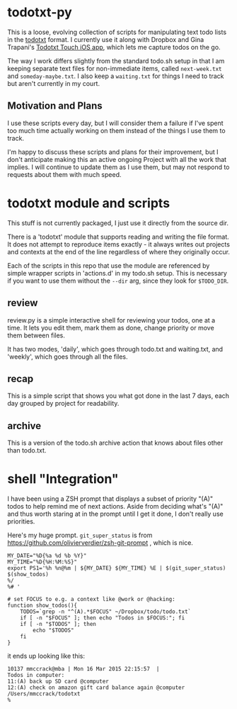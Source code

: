 # todotxt-py

This is a loose, evolving collection of scripts for manipulating text todo lists in the [todotxt](http://todotxt.com) format.
I currently use it along with Dropbox and Gina Trapani's [Todotxt Touch iOS app](https://itunes.apple.com/us/app/todo.txt-touch/id491342186?ls=1&mt=8), which lets me capture todos on the go.

The way I work differs slightly from the standard todo.sh setup in that I am keeping separate text files for non-immediate items, called `next-week.txt` and `someday-maybe.txt`. I also keep a `waiting.txt` for things I need to track but aren't currently in my court.

## Motivation and Plans

I use these scripts every day, but I will consider them a failure if I've spent too much time actually working on them instead of the things I use them to track.

I'm happy to discuss these scripts and plans for their improvement, but I don't anticipate making this an active ongoing Project with all the work that implies. I will continue to update them as I use them, but may not respond to requests about them with much speed.

# todotxt module and scripts

This stuff is not currently packaged, I just use it directly from the source dir.

There is a 'todotxt' module that supports reading and writing the file format. It does not attempt to reproduce items exactly - it always writes out projects and contexts at the end of the line regardless of where they originally occur.

Each of the scripts in this repo that use the module are referenced by simple wrapper scripts in 'actions.d' in my todo.sh setup. This is necessary if you want to use them without the `--dir` arg, since they look for `$TODO_DIR`.

## review

review.py is a simple interactive shell for reviewing your todos, one at a time. It lets you edit them, mark them as done, change priority or move them between files. 

It has two modes, 'daily', which goes through todo.txt and waiting.txt, and 'weekly', which goes through all the files.

## recap

This is a simple script that shows you what got done in the last 7 days, each day grouped by project for readability.

## archive

This is a version of the todo.sh archive action that knows about files other than todo.txt.


# shell "Integration"

I have been using a ZSH prompt that displays a subset of priority "(A)" todos to help remind me of next actions. Aside from deciding what's "(A)" and thus worth staring at in the prompt until I get it done, I don't really use priorities. 

Here's my huge prompt. `git_super_status` is from https://github.com/olivierverdier/zsh-git-prompt , which is nice.

```
MY_DATE="%D{%a %d %b %Y}"
MY_TIME="%D{%H:%M:%S}"
export PS1='%h %n@%m | ${MY_DATE} ${MY_TIME} %E | $(git_super_status)
$(show_todos)
%/
%# '

# set FOCUS to e.g. a context like @work or @hacking:
function show_todos(){
    TODOS=`grep -n "^(A).*$FOCUS" ~/Dropbox/todo/todo.txt`
    if [ -n "$FOCUS" ]; then echo "Todos in $FOCUS:"; fi
    if [ -n "$TODOS" ]; then
        echo "$TODOS"
    fi
}
```

it ends up looking like this:
```
10137 mmccrack@mba | Mon 16 Mar 2015 22:15:57  | 
Todos in computer:
11:(A) back up SD card @computer
12:(A) check on amazon gift card balance again @computer
/Users/mmccrack/todotxt
% 
```
